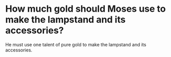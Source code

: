 # How much gold should Moses use to make the lampstand and its accessories?

He must use one talent of pure gold to make the lampstand and its accessories.
